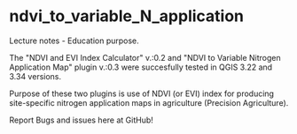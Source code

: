 # ndvi_to_variable_N_application
Lecture notes - Education purpose.

The "NDVI and EVI Index Calculator" v.:0.2 and "NDVI to Variable Nitrogen Application Map" plugin v.:0.3 were succesfully tested in QGIS 3.22 and 3.34 versions.

Purpose of these two plugins is use of NDVI (or EVI) index for producing site-specific nitrogen application maps in agriculture (Precision Agriculture). 

Report Bugs and issues here at GitHub!
